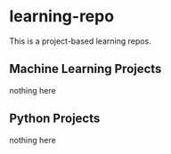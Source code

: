 # learning-repo

This is a project-based learning repos.

## Machine Learning Projects

nothing here

## Python Projects

nothing here
